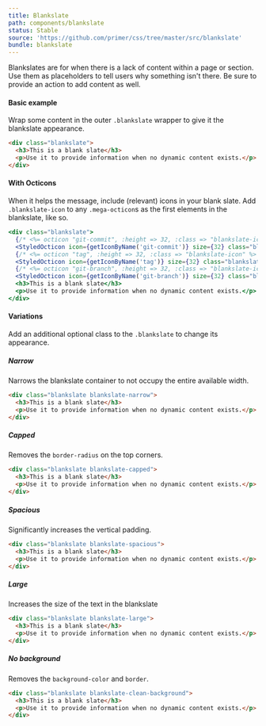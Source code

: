 ```yaml
---
title: Blankslate
path: components/blankslate
status: Stable
source: 'https://github.com/primer/css/tree/master/src/blankslate'
bundle: blankslate
---
```


Blankslates are for when there is a lack of content within a page or section. Use them as placeholders to tell users why something isn't there. Be sure to provide an action to add content as well.

#### Basic example

Wrap some content in the outer `.blankslate` wrapper to give it the blankslate appearance.

```html live
<div class="blankslate">
  <h3>This is a blank slate</h3>
  <p>Use it to provide information when no dynamic content exists.</p>
</div>
```

#### With Octicons

When it helps the message, include (relevant) icons in your blank slate. Add `.blankslate-icon` to any `.mega-octicon`s as the first elements in the blankslate, like so.

```jsx live
<div class="blankslate">
  {/* <%= octicon "git-commit", :height => 32, :class => "blankslate-icon" %> */}
  <StyledOcticon icon={getIconByName('git-commit')} size={32} class="blankslate-icon" />
  {/* <%= octicon "tag", :height => 32, :class => "blankslate-icon" %> */}
  <StyledOcticon icon={getIconByName('tag')} size={32} class="blankslate-icon" />
  {/* <%= octicon "git-branch", :height => 32, :class => "blankslate-icon" %> */}
  <StyledOcticon icon={getIconByName('git-branch')} size={32} class="blankslate-icon" />
  <h3>This is a blank slate</h3>
  <p>Use it to provide information when no dynamic content exists.</p>
</div>
```

#### Variations

Add an additional optional class to the `.blankslate` to change its appearance.

##### Narrow

Narrows the blankslate container to not occupy the entire available width.

```html live
<div class="blankslate blankslate-narrow">
  <h3>This is a blank slate</h3>
  <p>Use it to provide information when no dynamic content exists.</p>
</div>
```

##### Capped

Removes the `border-radius` on the top corners.

```html live
<div class="blankslate blankslate-capped">
  <h3>This is a blank slate</h3>
  <p>Use it to provide information when no dynamic content exists.</p>
</div>
```

##### Spacious

Significantly increases the vertical padding.

```html live
<div class="blankslate blankslate-spacious">
  <h3>This is a blank slate</h3>
  <p>Use it to provide information when no dynamic content exists.</p>
</div>
```

##### Large

Increases the size of the text in the blankslate

```html live
<div class="blankslate blankslate-large">
  <h3>This is a blank slate</h3>
  <p>Use it to provide information when no dynamic content exists.</p>
</div>
```

##### No background

Removes the `background-color` and `border`.

```html live
<div class="blankslate blankslate-clean-background">
  <h3>This is a blank slate</h3>
  <p>Use it to provide information when no dynamic content exists.</p>
</div>
```
